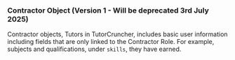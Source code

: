 ### Contractor Object (Version 1 - Will be deprecated 3rd July 2025)

Contractor objects, Tutors in TutorCruncher, includes basic user information including fields that are only linked 
to the Contractor Role. For example, subjects and qualifications, under `skills`, they have earned.

